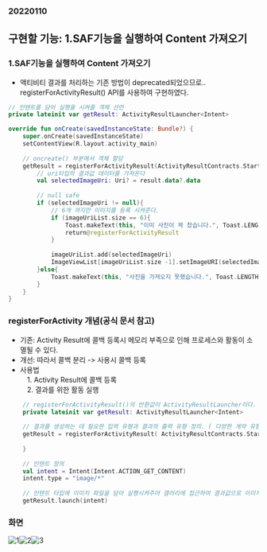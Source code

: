 ### 20220110  

## 구현할 기능: 1.SAF기능을 실행하여 Content 가져오기  

### 1.SAF기능을 실행하여 Content 가져오기  
- 액티비티 결과를 처리하는 기존 방법이 deprecated되었으므로.. registerForActivityResult() API를 사용하여 구현하였다.
```kotlin
// 인텐트를 담어 실행을 시켜줄 객체 선언
private lateinit var getResult: ActivityResultLauncher<Intent>

override fun onCreate(savedInstanceState: Bundle?) {
    super.onCreate(savedInstanceState)
    setContentView(R.layout.activity_main)
  
    // oncreate() 부분에서 객체 할당
    getResult = registerForActivityResult(ActivityResultContracts.StartActivityForResult()){ result ->
        // uri타입의 결과값 데이터를 가져온다
        val selectedImageUri: Uri? = result.data?.data
        
        // null safe 
        if (selectedImageUri != null){
            // 6개 까지만 이미지를 등록 시켜준다.
            if (imageUriList.size == 6){
                Toast.makeText(this, "이미 사진이 꽉 찼습니다.", Toast.LENGHT_SHORT).show()
                return@registerForActivityResult
            }
            
            imageUriList.add(selectedImageUri)
            ImageViewList[imageUriList.size -1].setImageURI(selectedImageUri)
        }else{
            Toast.makeText(this, "사진을 가져오지 못했습니다.", Toast.LENGTH_SHORT).show()
        }
    }
}
```  

### registerForActivity 개념(공식 문서 참고)  
- 기존: Activity Result에 콜백 등록시 메모리 부족으로 인해 프로세스와 활동이 소멸될 수 있다.
- 개선: 따라서 콜백 분리 -> 사용시 콜백 등록
- 사용법  
　1. Activity Result에 콜백 등록  
　2. 결과를 위한 활동 실행
```kotlin
    // registerForActivityResult()의 반환값이 ActivityResultLauncher이다.
    private lateinit var getResult: ActivityResultLauncher<Intent>
    
    // 결과를 생성하는 데 필요한 입력 유형과 결과의 출력 유형 정의. ( 다양한 계약 유형이 있지만 여기서는 사진가져오기계약인 StartActivityForResult() 사용)
    getResult = registerForActivityResult( ActivityResultContracts.StartActivityForResult()){
    
    }
    
    // 인텐트 정의
    val intent = Intent(Intent.ACTION_GET_CONTENT)
    intent.type = "image/*"
    
    // 인텐트 타입에 이미지 파일을 담아 실행시켜주어 갤러리에 접근하여 결과값으로 이미지파일경로를 얻을 수 있다. (얻고자하는 결과값이나 실행할 계약타입은 맘대로 정의 가능)
    getResult.launch(intent)
```  

### 화면  
![1](https://user-images.githubusercontent.com/59447235/148720396-976b3174-6e4e-4446-82b5-eec2a200dfa8.jpg)![2](https://user-images.githubusercontent.com/59447235/148720397-196d9dea-e413-422f-95fc-ef414d5d582d.jpg)![3](https://user-images.githubusercontent.com/59447235/148720398-08e3712c-1866-48bb-9967-1744c413e05c.jpg)















